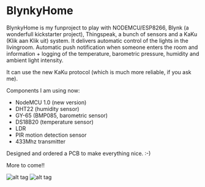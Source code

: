 # BlynkyHome
BlynkyHome is my funproject to play with NODEMCU/ESP8266, Blynk (a wonderfull kickstarter project), Thingspeak, a bunch of sensors and a KaKu (Klik aan Klik uit) system. It delivers automatic control of the lights in the livingroom. Automatic push notification when someone enters the room and information + logging of the temperature, barometric pressure, humidity and ambient light intensity.

It can use the new KaKu protocol (which is much more reliable, if you ask me).

Components I am using now:
- NodeMCU 1.0 (new version)
- DHT22 (humidity sensor)
- GY-65 (BMP085, barometric sensor)
- DS18B20 (temperature sensor)
- LDR
- PIR motion detection sensor
- 433Mhz transmitter

Designed and ordered a PCB to make everything nice. :-)

More to come!! 

![alt tag](https://github.com/vdwel/BlynkyHome/blob/master/BlynkyHome.jpg?raw=true)
![alt tag](https://github.com/vdwel/BlynkyHome/blob/master/BlynkDashboard.png?raw=true)
